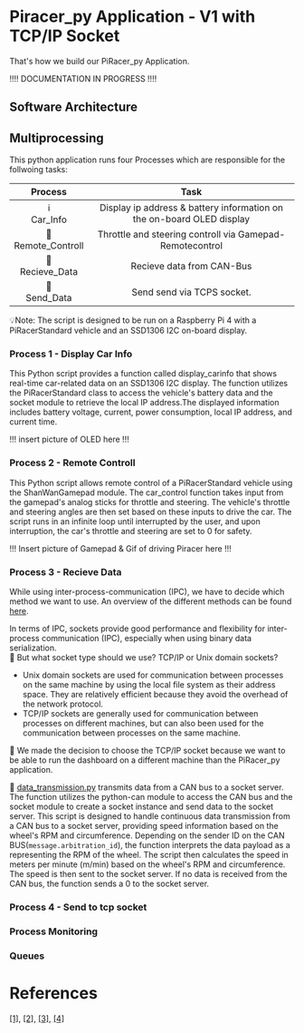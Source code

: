 # Piracer_py Application - V1 with TCP/IP Socket

That's how we build our PiRacer_py Application. 

!!!! DOCUMENTATION IN PROGRESS !!!!

## Software Architecture

## Multiprocessing 
This python application runs four Processes which are responsible for the follwoing tasks: 

|Process			   |Task																	|
|:--------------------:|:----------------------------------------------------------------------:|
| ℹ️ <br>Car_Info		   | Display ip address & battery information on the on-board OLED display	|         
| 🛞 <br> Remote_Controll   | Throttle and steering controll via Gamepad-Remotecontrol    			|
| 📡 <br> Recieve_Data | Recieve data from CAN-Bus                                   				|
| 📡 <br> Send_Data | Send send via TCPS socket. 				|
💡Note: The script is designed to be run on a Raspberry Pi 4 with a PiRacerStandard vehicle and an SSD1306 I2C on-board display. 

### Process 1 - Display Car Info
This Python script provides a function called display_carinfo that shows real-time car-related data on an SSD1306 I2C display. The function utilizes the PiRacerStandard class to access the vehicle's battery data and the socket module to retrieve the local IP address.The displayed information includes battery voltage, current, power consumption, local IP address, and current time. <br>

!!! insert picture of OLED here !!! <br>

### Process 2 -  Remote Controll 
This Python script allows remote control of a PiRacerStandard vehicle using the ShanWanGamepad module. The car_control function takes input from the gamepad's analog sticks for throttle and steering. The vehicle's throttle and steering angles are then set based on these inputs to drive the car. The script runs in an infinite loop until interrupted by the user, and upon interruption, the car's throttle and steering are set to 0 for safety. <br>

!!! Insert picture of Gamepad & Gif of driving Piracer here !!! <br>

### Process 3 - Recieve Data 

While using inter-process-communication (IPC), we have to decide which method we want to use.
An overview of the different methods can be found [here](../docs/Inter-Process-Communication.md).

In terms of IPC, sockets provide good performance and flexibility for inter-process communication (IPC), especially when using binary data serialization. <br>
🤔 But what socket type should we use? TCP/IP or Unix domain sockets? 
- Unix domain sockets are used for communication between processes on the same machine by using the local file system as their address space. They are relatively efficient because they avoid the overhead of the network protocol.
- TCP/IP sockets are generally used for communication between processes on different machines, but can also been used for the communication between processes on the same machine. 

🤯 We made the decision to choose the TCP/IP socket because we want to be able to run the dashboard on a different machine than the PiRacer_py application. </a>
<br>

📡 [data_transmission.py](../app/piracer_py/data_transmission.py) transmits data from a CAN bus to a socket server. The function utilizes the python-can module to access the CAN bus and the socket module to create a socket instance and send data to the socket server.
This script is designed to handle continuous data transmission from a CAN bus to a socket server, providing speed information based on the wheel's RPM and circumference.
Depending on the sender ID on the CAN BUS(`message.arbitration_id`), the function interprets the data payload as a representing the RPM of the wheel.
The script then calculates the speed in meters per minute (m/min) based on the wheel's RPM and circumference. The speed is then sent to the socket server.
If no data is received from the CAN bus, the function sends a 0 to the socket server.

### Process 4 -  Send to tcp socket 

### Process Monitoring

### Queues 

# References
[[1]](https://docs.python.org/3/library/multiprocessing.html), 
[[2]](https://python-can.readthedocs.io/en/stable/), 
[[3]](https://realpython.com/python-sockets/), 
[[4]](https://docs.python.org/3/library/socket.html)


